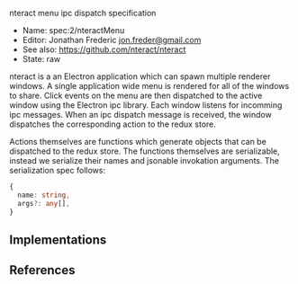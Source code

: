 nteract menu ipc dispatch specification

* Name: spec:2/nteractMenu
* Editor: Jonathan Frederic <jon.freder@gmail.com>
* See also: https://github.com/nteract/nteract
* State: raw

nteract is a an Electron application which can spawn multiple renderer windows.  A single
application wide menu is rendered for all of the windows to share.  Click events on the
menu are then dispatched to the active window using the Electron ipc library.  Each window
listens for incomming ipc messages.  When an ipc dispatch message is received, the window
dispatches the corresponding action to the redux store.

Actions themselves are functions which generate objects that can be dispatched to the
redux store.  The functions themselves are serializable, instead we serialize their names
and jsonable invokation arguments.  The serialization spec follows:

```ts
{
  name: string,
  args?: any[],
}
```

## Implementations


## References

